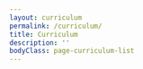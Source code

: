 ```yaml
---
layout: curriculum
permalink: /curriculum/
title: Curriculum
description: ''
bodyClass: page-curriculum-list
---
```

